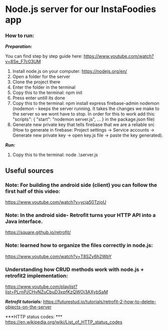 # Node.js server for our InstaFoodies app


### How to run:

***Preparation:***


You can find step by step guide here: https://www.youtube.com/watch?v=8Se_F7c03UM
1. Install node.js on your computer: https://nodejs.org/en/
2. Open a folder for the server
3. Clone the project there
4. Enter the folder in the terminal
5. Copy this to the terminal: npm init
6. Press enter untill its done
7. Copy this to the terminal: npm install express firebase-admin nodemon
   (nodemon - keeps the server running. It takes the changes we make to the server so we wont have to stop. In order for this to work add this:
    "scripts": {
        "start": "nodemon server.js",
        ...
    }
    in the package.json file)
8. Generate new private key that tells firebase that we are a reliable src
   (How to generate in firebase: 
   Project settings -> Service accounts -> Generate new private key 
                    -> open key.js file -> paste the key generated).

***Run:***
1. Copy this to the terminal: node .\server.js


## Useful sources

### Note: For building the android side (client) you can follow the first half of this video:

https://www.youtube.com/watch?v=ycja50TzjoU


### Note: In the android side- Retrofit turns your HTTP API into a Java interface.

https://square.github.io/retrofit/

### Note: learned how to organize the files correctly in node.js:

https://www.youtube.com/watch?v=T8SZv6h2WbY

### Understanding how CRUD methods work with node.js + retrofit2 implementation:

https://www.youtube.com/playlist?list=PLrnPJCHvNZuCbuD3xpfKzQWOj3AXybSaM

***Retrofit tutorials:***  https://futurestud.io/tutorials/retrofit-2-how-to-delete-objects-on-the-server

***HTTP status codes: ***  https://en.wikipedia.org/wiki/List_of_HTTP_status_codes
